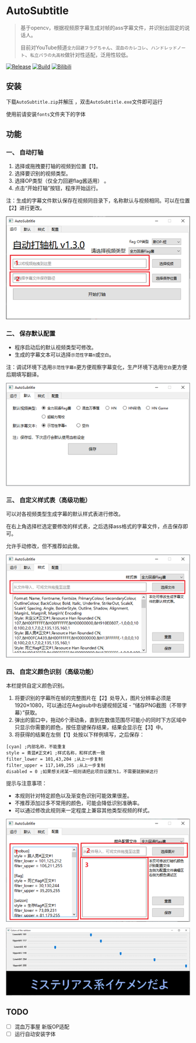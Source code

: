 # AutoSubtitle
> 基于opencv，根据视频原字幕生成对帧的ass字幕文件，并识别出固定的说话人。
> 
> 目前对YouTube频道`全力回避フラグちゃん`、`混血のカレコレ`、`ハンドレッドノート`、`私立パラの丸高校`做针对性适配，泛用性较低。

[![Release](https://img.shields.io/github/v/release/Echoosx/AutoSubtitle)](https://github.com/Echoosx/AutoSubtitle/releases/latest)
[![Build](https://github.com/Echoosx/AutoSubtitle/workflows/Package%20Application%20with%20Pyinstaller/badge.svg?branch=master)](https://github.com/Echoosx/AutoSubtitle/tree/master/.github/workflows/pyInstaller.yml)
[![Bilibili](https://img.shields.io/badge/BILIBILI-%E7%81%B0%E5%92%95%E5%A8%98%E2%80%93%E7%81%B0%E9%A3%8E%E5%AD%97%E5%B9%95%E7%BB%84-ff69b4?logo=bilibili&color=ff69b4
)](https://space.bilibili.com/28968096/)

## 安装
下载`AutoSubtitle.zip`并解压 ，双击`AutoSubtitle.exe`文件即可运行

使用前请安装`fonts`文件夹下的字体

## 功能
### 一、 自动打轴
1. 选择或拖拽要打轴的视频到位置【1】。
2. 选择要识别的视频类型。
3. 选择OP类型（仅全力回避flag酱适用） 。
4. 点击“开始打轴”按钮，程序开始运行。

注：生成的字幕文件默认保存在视频同目录下，名称默认与视频相同。可以在位置【2】进行更改。

![img_01.png](static/img_01.png)

### 二、 保存默认配置
- 程序启动后的默认视频类型可修改。
- 生成的字幕文本可以选择`示范性字幕n`或`空白`。

注：调试环境下选用`示范性字幕n`更方便观察字幕变化，生产环境下选用`空白`更方便后期填写翻译。

![img_02.png](static/img_02.png)

### 三、 自定义样式表（高级功能）
可以对各视频类型生成字幕的默认样式表进行修改。

在右上角选择栏选定要修改的样式表，之后选择ass格式的字幕文件，点击保存即可。

允许手动修改，但不推荐如此做。

![img_03.png](static/img_03.png)

### 四、 自定义颜色识别（高级功能）
本栏提供自定义颜色识别。

1. 将要识别的字幕所在帧的完整图片在【2】处导入，图片分辨率必须是1920×1080，可以通过在Aegisub中右键视频区域 - “储存PNG截图（不带字幕）”获取。
2. 弹出的窗口中，拖动6个滑动条，直到在数值范围尽可能小的同时下方区域中只显示你需要的颜色，按任意键保存结果，结果会显示在【3】中。
3. 将获得的结果在左侧【1】处按以下样例填写，之后保存：
```
[cyan] ;内部名称，不能重复
style = 青蓝#正文#1 ;样式名称，和样式表一致
filter_lower = 101,43,204 ;从上一步复制
filter_upper = 117,149,255 ;从上一步复制
disabled = 0 ;如果想关闭某一规则请把此项目设置为1，不需要就删掉这行
```
提示与注意事项：
- 本规则针对特定颜色以及渐变色识别可能效果很差。
- 不推荐添加过多不常用的颜色，可能会降低识别准确率。
- 可以通过修改此规则来一定程度上兼容其他类型视频的样式。

![img_04.png](static/img_04.png)

![img_05.png](static/img_05.png)

## TODO
- [ ] 混血万事屋 新版OP适配
- [ ] 运行自动安装字体
